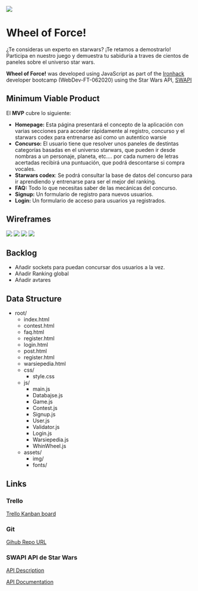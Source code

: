 ![](https://github.com/puigmar/WheelOfForce/blob/master/poster.png)


# Wheel of Force!

¿Te consideras un experto en starwars? ¡Te retamos a demostrarlo! Participa en nuestro juego y demuestra tu sabiduría a traves de cientos de paneles sobre el universo star wars.

**Wheel of Force!** was developed using JavaScript as part of the [Ironhack](https://www.ironhack.com/) developer bootcamp (WebDev-FT-062020) using the Star Wars API, [SWAPI](https://swapi.dev)



## Minimum Viable Product

El **MVP** cubre lo siguiente:

- **Homepage:** Esta página presentará el concepto de la aplicación con varias secciones para acceder rápidamente al registro,  concurso y el starwars codex para entrenarse así como un autentico warsie
- **Concurso:** El usuario tiene que resolver unos paneles de destintas categorías basadas en el universo starwars, que pueden ir desde nombras a un personaje, planeta, etc.... por cada numero de letras acertadas recibirá una puntuación, que podrá descontarse si compra vocales.
- **Starwars codex**: Se podrá consultar la base de datos del concurso para ir aprendiendo y entrenarse para ser el mejor del ranking.
- **FAQ:** Todo lo que necesitas saber de las mecánicas del concurso.
- **Signup:** Un formulario de registro para nuevos usuarios.
- **Login:** Un formulario de acceso para usuarios ya registrados.

## Wireframes

![](https://github.com/puigmar/WheelOfForce/blob/master/Wireframes/wireframe-mobile-1.jpg)
![](https://github.com/puigmar/WheelOfForce/blob/master/Wireframes/Desktop%20Copy%202.jpg)
![](https://github.com/puigmar/WheelOfForce/blob/master/Wireframes/Wireframe%20-%20Warsiepedia.jpg)
![](https://github.com/puigmar/WheelOfForce/blob/master/Wireframes/Desktop%20Copy%204.jpg)



## Backlog

- Añadir sockets para puedan concursar dos usuarios a la vez.
- Añadir Ranking global
- Añadir avtares 



## Data Structure

- root/
  - index.html
  - contest.html
  - faq.html
  - register.html
  - login.html
  - post.html
  - register.html
  - warsiepedia.html
  - css/
    - style.css
  - js/
    - main.js
    - Databajse.js
    - Game.js
    - Contest.js
    - Signup.js
    - User.js
    - Validator.js
    - Login.js
    - Warsiepedia.js
    - WhinWheel.js
  - assets/
    - img/
    - fonts/



## Links

### Trello

[Trello Kanban board](https://trello.com/b/n96kV54M/wheel-of-force)

### Git

[Gihub Repo URL](https://puigmar.github.io/Wheel_of_force/)

### SWAPI API de Star Wars

[API Description](https://swapi.dev/about)

[API Documentation](https://swapi.dev/documentation)
